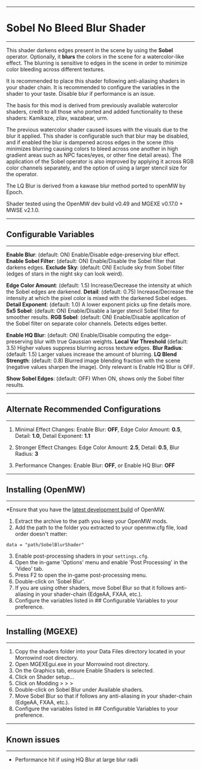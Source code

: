 ------------------------------------------------------------------------------
# Sobel No Bleed Blur Shader
------------------------------------------------------------------------------
This shader darkens edges present in the scene by using the **Sobel** operator. Optionally, it **blurs** the colors in the
scene for a watercolor-like effect. The blurring is sensitive to edges in the scene in order to minimize color bleeding
across different textures.

It is recommended to place this shader following anti-aliasing shaders in your shader chain. It is recommended to
configure the variables in the shader to your taste. Disable blur if performance is an issue.

The basis for this mod is derived from previously available watercolor shaders, credit to all those who ported and added
functionality to these shaders: Kamikaze, zilav, wazabear, urm.

The previous watercolor shader caused issues with the visuals due to the blur it applied. This shader is configurable such that 
blur may be disabled, and if enabled the blur is dampened across edges in the scene (this minimizes blurring causing colors
to bleed across one another in high gradient areas such as NPC faces/eyes, or other fine detail areas). The application of
the Sobel operator is also improved by applying it across RGB color channels separately, and the option of using a larger stencil
size for the operator.

The LQ Blur is derived from a kawase blur method ported to openMW by Epoch.

Shader tested using the OpenMW dev build v0.49 and MGEXE v0.17.0 + MWSE v2.1.0.

------------------------------------------------------------------------------
## Configurable Variables
------------------------------------------------------------------------------
**Enable Blur**:          (default: ON) Enable/Disable edge-preserving blur effect. 
**Enable Sobel Filter**:  (default: ON) Enable/Disable the Sobel filter that darkens edges. 
**Exclude Sky**:          (default: ON) Exclude sky from Sobel filter (edges of stars in the night sky can look weird).

**Edge Color Amount**:    (default: 1.5) Increase/Decrease the intensity at which the Sobel edges are darkened.
**Detail**:               (default: 0.75) Increase/Decrease the intensity at which the pixel color is mixed with the darkened Sobel edges.
**Detail Exponent**:      (default: 1.0) A lower exponent picks up fine details more.
**5x5 Sobel**:            (default: ON) Enable/Disable a larger stencil Sobel filter for smoother results.
**RGB Sobel**:            (default: ON) Enable/Disable application of the Sobel filter on separate color channels. Detects edges better. 

**Enable HQ Blur**:       (default: ON) Enable/Disable computing the edge-preserving blur with true Gaussian weights.
**Local Var Threshold**   (default: 3.5) Higher values suppress blurring across texture edges. 
**Blur Radius**:          (default: 1.5) Larger values increase the amount of blurring.
**LQ Blend Strength**:    (default: 0.8) Blurred image blending fraction with the scene (negative values sharpen the image). Only relevant is Enable HQ Blur is OFF.

**Show Sobel Edges**:     (default: OFF) When ON, shows only the Sobel filter results.

------------------------------------------------------------------------------
## Alternate Recommended Configurations
------------------------------------------------------------------------------
1. Minimal Effect Changes:
	Enable Blur: **OFF**, Edge Color Amount: **0.5**, Detail: **1.0**, Detail Exponent: **1.1**

2. Stronger Effect Changes:
	Edge Color Amount: **2.5**, Detail: **0.5**, Blur Radius: **3**
	
3. Performance Changes:
	Enable Blur: **OFF**, or Enable HQ Blur: **OFF**

------------------------------------------------------------------------------
## Installing (OpenMW)
------------------------------------------------------------------------------
*Ensure that you have the [latest development build](https://openmw.org/downloads/) of OpenMW.

1. Extract the archive to the path you keep your OpenMW mods.
2. Add the path to the folder you extracted to your openmw.cfg file, load order doesn't matter:
```
data = "path/SobelBlurShader"
```
3. Enable post-processing shaders in your `settings.cfg`.
4. Open the in-game 'Options' menu and enable 'Post Processing' in the 'Video' tab.
5. Press F2 to open the in-game post-processing menu.
6. Double-click on 'Sobel Blur'.
7. If you are using other shaders, move Sobel Blur so that it follows anti-aliasing in your shader-chain (EdgeAA, FXAA, etc.).
8. Configure the variables listed in ## Configurable Variables to your preference.

------------------------------------------------------------------------------
## Installing (MGEXE)
------------------------------------------------------------------------------
1. Copy the shaders folder into your Data Files directory located in your Morrowind root directory.
2. Open MGEXEgui.exe in your Morrowind root directory.
3. On the Graphics tab, ensure Enable Shaders is selected.
4. Click on Shader setup...
5. Click on Modding > > > 
6. Double-click on Sobel Blur under Available shaders.
7. Move Sobel Blur so that if follows any anti-aliasing in your shader-chain (EdgeAA, FXAA, etc.).
8. Configure the variables listed in ## Configurable Variables to your preference.

------------------------------------------------------------------------------
## Known issues
------------------------------------------------------------------------------
- Performance hit if using HQ Blur at large blur radii

